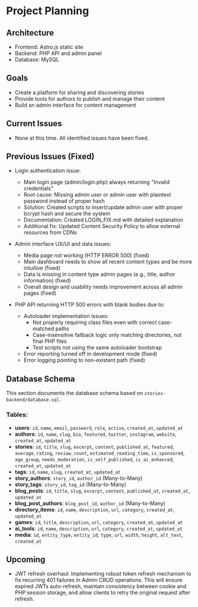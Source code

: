 # Project Planning

## Architecture
- Frontend: Astro.js static site
- Backend: PHP API and admin panel
- Database: MySQL

## Goals
- Create a platform for sharing and discovering stories
- Provide tools for authors to publish and manage their content
- Build an admin interface for content management

## Current Issues
- None at this time. All identified issues have been fixed.

## Previous Issues (Fixed)
- Login authentication issue:
  - Main login page (admin/login.php) always returning "Invalid credentials"
  - Root cause: Missing admin user or admin user with plaintext password instead of proper hash
  - Solution: Created scripts to insert/update admin user with proper bcrypt hash and secure the system
  - Documentation: Created LOGIN_FIX.md with detailed explanation
  - Additional fix: Updated Content Security Policy to allow external resources from CDNs

- Admin interface UX/UI and data issues:
  - Media page not working (HTTP ERROR 500) (fixed)
  - Main dashboard needs to show all recent content types and be more intuitive (fixed)
  - Data is missing in content type admin pages (e.g., title, author information) (fixed)
  - Overall design and usability needs improvement across all admin pages (fixed)

- PHP API returning HTTP 500 errors with blank bodies due to:
  - Autoloader implementation issues:
    - Not properly requiring class files even with correct case-matched paths
    - Case-insensitive fallback logic only matching directories, not final PHP files
    - Test scripts not using the same autoloader bootstrap
  - Error reporting turned off in development mode (fixed)
  - Error logging pointing to non-existent path (fixed)
## Database Schema

This section documents the database schema based on `stories-backend/database.sql`.

### Tables:

*   **users**: `id`, `name`, `email`, `password`, `role`, `active`, `created_at`, `updated_at`
*   **authors**: `id`, `name`, `slug`, `bio`, `featured`, `twitter`, `instagram`, `website`, `created_at`, `updated_at`
*   **stories**: `id`, `title`, `slug`, `excerpt`, `content`, `published_at`, `featured`, `average_rating`, `review_count`, `estimated_reading_time`, `is_sponsored`, `age_group`, `needs_moderation`, `is_self_published`, `is_ai_enhanced`, `created_at`, `updated_at`
*   **tags**: `id`, `name`, `slug`, `created_at`, `updated_at`
*   **story_authors**: `story_id`, `author_id` (Many-to-Many)
*   **story_tags**: `story_id`, `tag_id` (Many-to-Many)
*   **blog_posts**: `id`, `title`, `slug`, `excerpt`, `content`, `published_at`, `created_at`, `updated_at`
*   **blog_post_authors**: `blog_post_id`, `author_id` (Many-to-Many)
*   **directory_items**: `id`, `name`, `description`, `url`, `category`, `created_at`, `updated_at`
*   **games**: `id`, `title`, `description`, `url`, `category`, `created_at`, `updated_at`
*   **ai_tools**: `id`, `name`, `description`, `url`, `category`, `created_at`, `updated_at`
*   **media**: `id`, `entity_type`, `entity_id`, `type`, `url`, `width`, `height`, `alt_text`, `created_at`
## Upcoming
- JWT refresh overhaul: Implementing robust token refresh mechanism to fix recurring 401 failures in Admin CRUD operations. This will ensure expired JWTs auto-refresh, maintain consistency between cookie and PHP session storage, and allow clients to retry the original request after refresh.